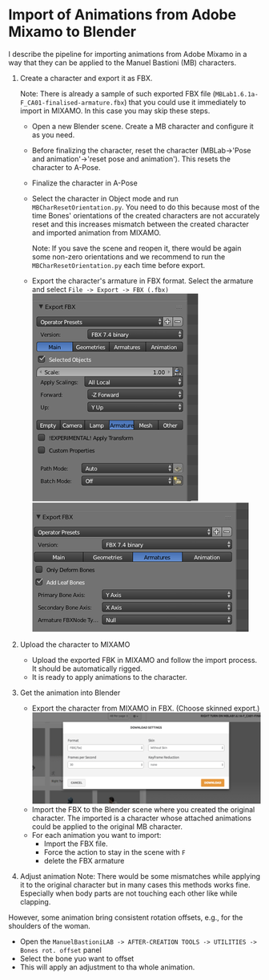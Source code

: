 
# Import of Animations from Adobe Mixamo to Blender

I describe the pipeline for importing animations from Adobe Mixamo in a way that they can be applied to the Manuel Bastioni (MB) characters.

1. Create a character and export it as FBX.

   Note: There is already a sample of such exported FBX file (`MBLab1.6.1a-F_CA01-finalised-armature.fbx`) that
   you could use it immediately to import in MIXAMO. In this case you may skip these steps.

   * Open a new Blender scene. Create a MB character and configure it as you need.
   * Before finalizing the character, reset the character (MBLab->'Pose and animation'->'reset pose and animation'). This resets the character to A-Pose.
   * Finalize the character in A-Pose
   * Select the character in Object mode and run `MBCharResetOrientation.py`.
     You need to do this because most of the time Bones' orientations of the created characters
      are not accurately reset and this increases mismatch between the created character and imported animation from MIXAMO.

      Note: If you save the scene and reopen it, there would be again some non-zero orientations and we recommend to run  the `MBCharResetOrientation.py` each time before export.
   * Export the character's armature in FBX format.
     Select the armature and select
     `File -> Export -> FBX (.fbx)`
     ![Alt](Pics/Options_ExportToFBX_MainPanel.png "FBX export main options")
     ![Alt](Pics/Options_ExportToFBX.png "FBX export armature options")


2. Upload the character to MIXAMO
   * Upload the exported FBK in MIXAMO and follow the import process. It should be automatically rigged.
   * It is ready to apply animations to the character.

3. Get the animation into Blender
   * Export the character from MIXAMO in FBX. (Choose skinned export.)
   ![Alt](Pics/MixamoOptions-DownloadFBX.png "Mixamo download options")
   * Import the FBX to the Blender scene where you created the original character.
     The imported is a character whose attached animations could be applied to the original MB character.
   * For each animation you want to import:
     * Import the FBX file.
     * Force the action to stay in the scene with `F`
     * delete the FBX armature



4. Adjust animation
Note: There would be some mismatches while applying it to the original character but in many cases this methods works fine.
Especially when body parts are not touching each other like while clapping.

However, some animation bring consistent rotation offsets, e.g., for the shoulders of the woman.
  * Open the `ManuelBastioniLAB -> AFTER-CREATION TOOLS -> UTILITIES -> Bones rot. offset` panel
  * Select the bone yuo want to offset
  * This will apply an adjustment to tha whole animation.


